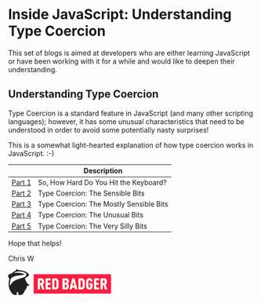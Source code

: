 # Inside JavaScript: Understanding Type Coercion

This set of blogs is aimed at developers who are either learning JavaScript or have been working with it for a while and would like to deepen their understanding.

## Understanding Type Coercion

Type Coercion is a standard feature in JavaScript (and many other scripting languages); however, it has some unusual characteristics that need to be understood in order to avoid some potentially nasty surprises!

This is a somewhat light-hearted explanation of how type coercion works in JavaScript.  :-)

| | Description |
|---|---|
| [Part 1](./01/01.1%20Type%20Coercion.md) | So, How Hard Do You Hit the Keyboard?
| [Part 2](./01/01.2%20Type%20Coercion.md) | Type Coercion: The Sensible Bits
| [Part 3](./01/01.3%20Type%20Coercion.md) | Type Coercion: The Mostly Sensible Bits
| [Part 4](./01/01.4%20Type%20Coercion.md) | Type Coercion: The Unusual Bits
| [Part 5](./01/01.5%20Type%20Coercion.md) | Type Coercion: The Very Silly Bits



Hope that helps!

Chris W

[![Red Badger Logo - Small](./img/Red%20Badger%20Small.png)](https://red-badger.com/)



